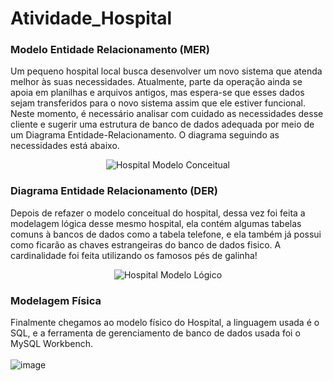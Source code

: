 # Atividade_Hospital

### Modelo Entidade Relacionamento (MER)
Um pequeno hospital local busca desenvolver um novo sistema que atenda melhor às suas necessidades. Atualmente, parte da operação ainda se apoia em planilhas e arquivos antigos, mas espera-se que esses dados sejam transferidos para o novo sistema assim que ele estiver funcional. Neste momento, é necessário analisar com cuidado as necessidades desse cliente e sugerir uma estrutura de banco de dados adequada por meio de um Diagrama Entidade-Relacionamento. O diagrama seguindo as necessidades está abaixo.
<div align=center>
  <img src="https://github.com/ClahLopes/Atividade_Hospital/assets/93004257/c33ba649-22f1-47bf-90e1-dd2f5e956342" alt="Hospital Modelo Conceitual">
</div>
  
### Diagrama Entidade Relacionamento (DER)
Depois de refazer o modelo conceitual do hospital, dessa vez foi feita a modelagem lógica desse mesmo hospital, ela contém algumas tabelas comuns à bancos de dados como a tabela telefone, e ela também já possui como ficarão as chaves estrangeiras do banco de dados fisico. A cardinalidade foi feita utilizando os famosos pés de galinha!
<div align=center>
  <img src="https://github.com/ClahLopes/Atividade_Hospital/assets/93004257/a9ce32ac-e147-49c8-ad2f-07fbe56a19d4" alt="Hospital Modelo Lógico">
</div>

### Modelagem Física 
Finalmente chegamos ao modelo físico do Hospital, a linguagem usada é o SQL, e a ferramenta de gerenciamento de banco de dados usada foi o MySQL Workbench. <br> <br>
![image](https://github.com/ClahLopes/Atividade_Hospital/assets/93004257/983225ad-49af-4a0f-b093-15d680063543)
